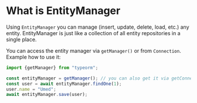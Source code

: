 # What is EntityManager

Using `EntityManager` you can manage (insert, update, delete, load, etc.) any entity. 
EntityManager is just like a collection of all entity repositories in a single place.
 
You can access the entity manager via `getManager()` or from `Connection`.
Example how to use it:
 
```typescript
import {getManager} from "typeorm";

const entityManager = getManager(); // you can also get it via getConnection().manager
const user = await entityManager.findOne(1);
user.name = "Umed";
await entityManager.save(user);
```